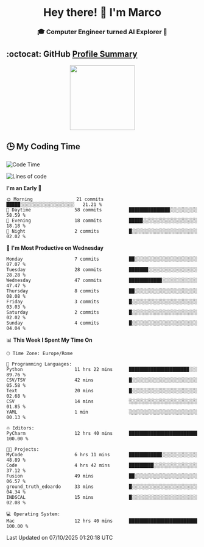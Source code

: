 <h1 align="center">Hey there! 👋 I'm Marco</h1> <h3 align="center">🎓 Computer Engineer turned AI Explorer 🌌</h3>

## :octocat: GitHub <a href="https://github.com/vn7n24fzkq/github-profile-summary-cards">Profile Summary</a>

<p align="center">
   <img style="height:170px;display:inline-block" src="http://github-profile-summary-cards.vercel.app/api/cards/profile-details?username=MarcoDelCore&theme=github_dark" />
</p>

## :clock3: My Coding Time 

<!--START_SECTION:waka-->
![Code Time](http://img.shields.io/badge/Code%20Time-183%20hrs%2017%20mins-blue)

![Lines of code](https://img.shields.io/badge/From%20Hello%20World%20I%27ve%20Written-105.3%20thousand%20lines%20of%20code-blue)

**I'm an Early 🐤** 

```text
🌞 Morning                21 commits          █████░░░░░░░░░░░░░░░░░░░░   21.21 % 
🌆 Daytime                58 commits          ███████████████░░░░░░░░░░   58.59 % 
🌃 Evening                18 commits          █████░░░░░░░░░░░░░░░░░░░░   18.18 % 
🌙 Night                  2 commits           █░░░░░░░░░░░░░░░░░░░░░░░░   02.02 % 
```
📅 **I'm Most Productive on Wednesday** 

```text
Monday                   7 commits           ██░░░░░░░░░░░░░░░░░░░░░░░   07.07 % 
Tuesday                  28 commits          ███████░░░░░░░░░░░░░░░░░░   28.28 % 
Wednesday                47 commits          ████████████░░░░░░░░░░░░░   47.47 % 
Thursday                 8 commits           ██░░░░░░░░░░░░░░░░░░░░░░░   08.08 % 
Friday                   3 commits           █░░░░░░░░░░░░░░░░░░░░░░░░   03.03 % 
Saturday                 2 commits           █░░░░░░░░░░░░░░░░░░░░░░░░   02.02 % 
Sunday                   4 commits           █░░░░░░░░░░░░░░░░░░░░░░░░   04.04 % 
```


📊 **This Week I Spent My Time On** 

```text
🕑︎ Time Zone: Europe/Rome

💬 Programming Languages: 
Python                   11 hrs 22 mins      ██████████████████████░░░   89.76 % 
CSV/TSV                  42 mins             █░░░░░░░░░░░░░░░░░░░░░░░░   05.58 % 
Text                     20 mins             █░░░░░░░░░░░░░░░░░░░░░░░░   02.68 % 
CSV                      14 mins             ░░░░░░░░░░░░░░░░░░░░░░░░░   01.85 % 
YAML                     1 min               ░░░░░░░░░░░░░░░░░░░░░░░░░   00.13 % 

🔥 Editors: 
PyCharm                  12 hrs 40 mins      █████████████████████████   100.00 % 

🐱‍💻 Projects: 
MyCode                   6 hrs 11 mins       ████████████░░░░░░░░░░░░░   48.89 % 
Code                     4 hrs 42 mins       █████████░░░░░░░░░░░░░░░░   37.12 % 
Fusion                   49 mins             ██░░░░░░░░░░░░░░░░░░░░░░░   06.57 % 
ground_truth_edoardo     33 mins             █░░░░░░░░░░░░░░░░░░░░░░░░   04.34 % 
INDSCAL                  15 mins             █░░░░░░░░░░░░░░░░░░░░░░░░   02.08 % 

💻 Operating System: 
Mac                      12 hrs 40 mins      █████████████████████████   100.00 % 
```


 Last Updated on 07/10/2025 01:20:18 UTC
<!--END_SECTION:waka-->

